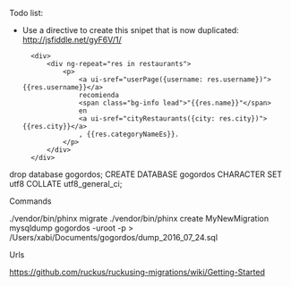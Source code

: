Todo list:

- Use a directive to create this snipet that is now duplicated: http://jsfiddle.net/gyF6V/1/

        <div>
            <div ng-repeat="res in restaurants">
                <p>
                    <a ui-sref="userPage({username: res.username})">{{res.username}}</a>
                    recomienda
                    <span class="bg-info lead">"{{res.name}}"</span>
                    en
                    <a ui-sref="cityRestaurants({city: res.city})">{{res.city}}</a>
                    , {{res.categoryNameEs}}.
                </p>
            </div>
        </div>




drop database gogordos;
CREATE DATABASE gogordos CHARACTER SET utf8 COLLATE utf8_general_ci;



Commands


./vendor/bin/phinx migrate
./vendor/bin/phinx create MyNewMigration
mysqldump gogordos -uroot -p > /Users/xabi/Documents/gogordos/dump_2016_07_24.sql


Urls

https://github.com/ruckus/ruckusing-migrations/wiki/Getting-Started
